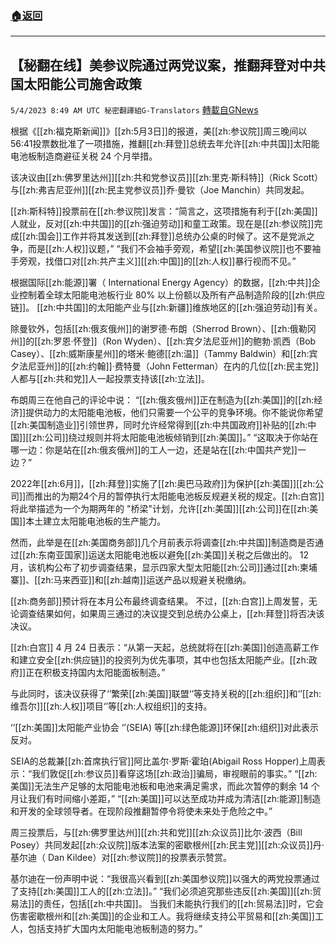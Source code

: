 ###  [:house:返回](README.md)
---


## 【秘翻在线】美参议院通过两党议案，推翻拜登对中共国太阳能公司施舍政策
`5/4/2023 8:49 AM UTC 秘密翻譯組G-Translators` [轉載自GNews](https://gnews.org/articles/1274200)

根据《[[zh:福克斯新闻]]》[[zh:5月3日]]的报道，美[[zh:参议院]]周三晚间以56:41投票数批准了一项措施，推翻[[zh:拜登]]总统去年允许[[zh:中共国]]太阳能电池板制造商避征关税 24 个月举措。

该决议由[[zh:佛罗里达州]][[zh:共和党参议员]][[zh:里克·斯科特]]（Rick Scott）与[[zh:弗吉尼亚州]][[zh:民主党参议员]]乔·曼钦（Joe Manchin）共同发起。

[[zh:斯科特]]投票前在[[zh:参议院]]发言：“简言之，这项措施有利于[[zh:美国]]人就业，反对[[zh:中共国]]的[[zh:强迫劳动]]和童工政策。现在是[[zh:参议院]]完成[[zh:国会]]工作并将其发送到[[zh:拜登]]总统办公桌的时候了。这不是党派之争，而是[[zh:人权]]议题，”  “我们不会袖手旁观，希望[[zh:美国参议院]]也不要袖手旁观，找借口对[[zh:共产主义]][[zh:中国]]的[[zh:人权]]暴行视而不见。”

根据国际[[zh:能源]]署（ International Energy Agency）的数据，[[zh:中共]]企业控制着全球太阳能电池板行业 80% 以上份额以及所有产品制造阶段的[[zh:供应链]]。 [[zh:中共国]]的太阳能产业与[[zh:新疆]]维族地区的[[zh:强迫劳动]]有关。

除曼钦外，包括[[zh:俄亥俄州]]的谢罗德·布朗（Sherrod Brown）、[[zh:俄勒冈州]]的[[zh:罗恩·怀登]]（Ron Wyden）、[[zh:宾夕法尼亚州]]的鲍勃·凯西（Bob Casey）、[[zh:威斯康星州]]的塔米·鲍德[[zh:温]]（Tammy Baldwin）和[[zh:宾夕法尼亚州]]的[[zh:约翰]]·费特曼（John Fetterman）在内的几位[[zh:民主党]]人都与[[zh:共和党]]人一起投票支持该[[zh:立法]]。

布朗周三在他自己的评论中说： “[[zh:俄亥俄州]]正在制造为[[zh:美国]]的[[zh:经济]]提供动力的太阳能电池板，他们只需要一个公平的竞争环境。你不能说你希望[[zh:美国制造业]]引领世界，同时允许经常得到[[zh:中共国政府]]补贴的[[zh:中国]][[zh:公司]]绕过规则并将太阳能电池板倾销到[[zh:美国]]。” “这取决于你站在哪一边：你是站在[[zh:俄亥俄州]]的工人一边，还是站在[[zh:中国共产党]]一边？”

2022年[[zh:6月]]，[[zh:拜登]]实施了[[zh:奥巴马政府]]为保护[[zh:美国]][[zh:公司]]而推出的为期24个月的暂停执行太阳能电池板反规避关税的规定。[[zh:白宫]]将此举描述为一个为期两年的 "桥梁"计划，允许[[zh:美国]][[zh:公司]]在[[zh:美国]]本土建立太阳能电池板的生产能力。

然而，此举是在[[zh:美国商务部]]几个月前表示将调查[[zh:中共国]]制造商是否通过[[zh:东南亚国家]]运送太阳能电池板以避免[[zh:美国]]关税之后做出的。 12 月，该机构公布了初步调查结果，显示四家大型太阳能[[zh:公司]]通过[[zh:柬埔寨]]、[[zh:马来西亚]]和[[zh:越南]]运送产品以规避关税缴纳。

[[zh:商务部]]预计将在本月公布最终调查结果。 不过，[[zh:白宫]]上周发誓，无论调查结果如何，如果周三通过的决议提交到总统办公桌上，[[zh:拜登]]将否决该决议。

[[zh:白宫]] 4 月 24 日表示：“从第一天起，总统就将在[[zh:美国]]创造高薪工作和建立安全[[zh:供应链]]的投资列为优先事项，其中也包括太阳能产业。[[zh:政府]]正在积极支持国内太阳能面板制造。”

与此同时，该决议获得了‘’繁荣[[zh:美国]]联盟‘’等支持关税的[[zh:组织]]和‘’[[zh:维吾尔]][[zh:人权]]项目‘’等[[zh:人权组织]]的支持。

‘’[[zh:美国]]太阳能产业协会 ‘’(SEIA) 等[[zh:绿色能源]]环保[[zh:组织]]对此表示反对。

 SEIA的总裁兼[[zh:首席执行官]]阿比盖尔·罗斯·霍珀(Abigail Ross Hopper)上周表示：“我们敦促[[zh:参议员]]看穿这场[[zh:政治]]骗局，审视眼前的事实。” “[[zh:美国]]无法生产足够的太阳能电池板和电池来满足需求，而此次暂停的剩余 14 个月让我们有时间缩小差距，” “[[zh:美国]]可以达至成功并成为清洁[[zh:能源]]制造和开发的全球领导者。在现阶段推翻暂停令将使未来处于危险之中。”

周三投票后，与[[zh:佛罗里达州]][[zh:共和党]][[zh:众议员]]比尔·波西（Bill Posey）共同发起[[zh:众议院]]版本法案的密歇根州[[zh:民主党]][[zh:众议员]]丹·基尔迪（ Dan Kildee）对[[zh:参议院]]的投票表示赞赏。

基尔迪在一份声明中说：“我很高兴看到[[zh:美国参议院]]以强大的两党投票通过了支持[[zh:美国]]工人的[[zh:立法]]。”  “我们必须追究那些违反[[zh:美国]][[zh:贸易法]]的责任，包括[[zh:中共国]]。 当我们未能执行我们的[[zh:贸易法]]时，它会伤害密歇根州和[[zh:美国]]的企业和工人。我将继续支持公平贸易和[[zh:美国]]工人，包括支持扩大国内太阳能电池板制造的努力。”
